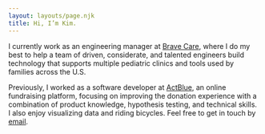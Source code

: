 ```yaml
---
layout: layouts/page.njk
title: Hi, I’m Kim.
---
```


<section>
  <p>
    I currently work as an engineering manager at <a href="https://www.bravecare.com">Brave Care</a>, where I do my best to help a team of driven, considerate, and talented engineers build technology that supports multiple pediatric clinics and tools used by families across the U.S.
  </p>

  <p>
    Previously, I worked as a software developer at <a href="https://secure.actblue.com">ActBlue</a>, an online fundraising platform, focusing on improving the donation experience with a combination of product knowledge, hypothesis testing, and technical skills. I also enjoy visualizing data and riding bicycles. Feel free to get in touch by <a href="mailto:hello@kimniedermaier.com?subject=Hi" target="_blank" rel="noopener noreferrer">email</a>.
  </p>
</section>
